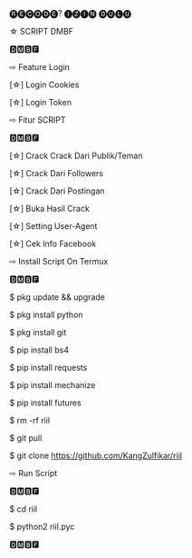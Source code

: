 🅡🅔🅒🅞🅓🅔? ​🅘🅩🅘🅝 🅓🅤🅛🅤


☆ SCRIPT DMBF

🅳🅼🅱🅵

⇨ Feature Login

[☆] Login Cookies

[☆] Login Token

⇨ Fitur SCRIPT

🅳🅼🅱🅵

[☆] Crack Crack Dari Publik/Teman

[☆] Crack Dari Followers

[☆] Crack Dari Postingan

[☆] Buka Hasil Crack

[☆] Setting User-Agent

[☆] Cek Info Facebook

⇨ Install Script On Termux

🅳🅼🅱🅵

$ pkg update && upgrade

$ pkg install python

$ pkg install git

$ pip install bs4

$ pip install requests

$ pip install mechanize

$ pip install futures

$ rm -rf riil

$ git pull

$ git clone https://github.com/KangZulfikar/riil

⇨ Run Script

🅳🅼🅱🅵

$ cd riil

$ python2 riil.pyc

🅳🅼🅱🅵
